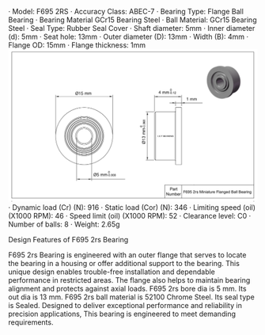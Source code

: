 
· Model: F695 2RS
· Accuracy Class: ABEC-7
· Bearing Type: Flange Ball Bearing
· Bearing Material GCr15 Bearing Steel
· Ball Material: GCr15 Bearing Steel
· Seal Type: Rubber Seal Cover
· Shaft diameter: 5mm
· Inner diameter (d): 5mm
· Seat hole: 13mm
· Outer diameter (D): 13mm
· Width (B): 4mm
· Flange OD: 15mm
· Flange thickness: 1mm
![F695-2RS](images/F695-2RS.png)
· Dynamic load (Cr) (N): 916
· Static load (Cor) (N): 346
· Limiting speed (oil) (X1000 RPM): 46
· Speed limit (oil) (X1000 RPM): 52
· Clearance level: C0
· Number of balls: 8
· Weight: 2.65g

Design Features of F695 2rs Bearing

F695 2rs Bearing is engineered with an outer flange that serves to locate the bearing in a housing or offer additional support to the bearing. This unique design enables trouble-free installation and dependable performance in restricted areas. The flange also helps to maintain bearing alignment and protects against axial loads. F695 2rs bore dia is 5 mm. Its out dia is 13 mm. F695 2rs ball material is 52100 Chrome Steel. Its seal type is Sealed. Designed to deliver exceptional performance and reliability in precision applications, This bearing is engineered to meet demanding requirements.

 